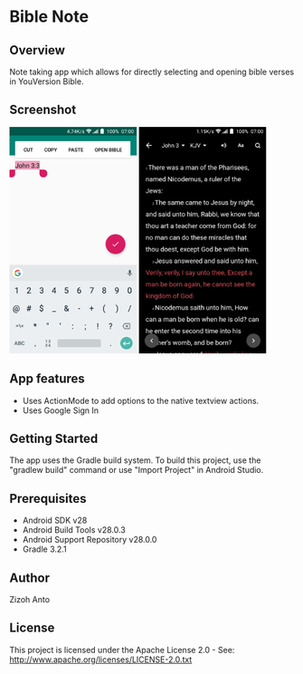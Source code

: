 # Bible Note

## Overview
Note taking app which allows for directly selecting and opening bible verses in YouVersion Bible.

## Screenshot
<img src="screenshots/Editor.png" height="400" alt="Screenshot"/> <img src="screenshots/Bible.png" height="400" alt="Screenshot"/> 

## App features
* Uses ActionMode to add options to the native textview actions.
* Uses Google Sign In


## Getting Started

The app uses the Gradle build system. To build this project, use the
"gradlew build" command or use "Import Project" in Android Studio.

## Prerequisites

- Android SDK v28
- Android Build Tools v28.0.3
- Android Support Repository v28.0.0
- Gradle 3.2.1

## Author

Zizoh Anto

## License

This project is licensed under the Apache License 2.0 - See: http://www.apache.org/licenses/LICENSE-2.0.txt
